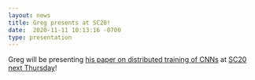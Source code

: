 ```yaml
---
layout: news
title: Greg presents at SC20!
date:  2020-11-11 10:13:16 -0700
type: presentation
---
```

Greg will be presenting [his paper on distributed training of CNNs](https://arxiv.org/abs/2007.00784) at [SC20 next Thursday](https://sc20.supercomputing.org/presentation/?id=pap216&sess=sess178)!
